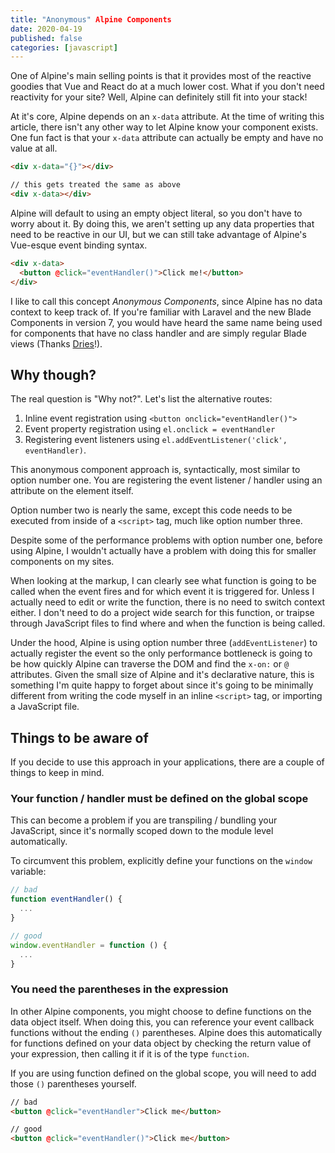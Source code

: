 ```yaml
---
title: "Anonymous" Alpine Components
date: 2020-04-19
published: false
categories: [javascript]
---
```


One of Alpine's main selling points is that it provides most of the reactive goodies that Vue and React do at a much lower cost. What if you don't need reactivity for your site? Well, Alpine can definitely still fit into your stack!

At it's core, Alpine depends on an `x-data` attribute. At the time of writing this article, there isn't any other way to let Alpine know your component exists. One fun fact is that your `x-data` attribute can actually be empty and have no value at all.

```html
<div x-data="{}"></div>

// this gets treated the same as above
<div x-data></div>
```

Alpine will default to using an empty object literal, so you don't have to worry about it. By doing this, we aren't setting up any data properties that need to be reactive in our UI, but we can still take advantage of Alpine's Vue-esque event binding syntax.

```html
<div x-data>
  <button @click="eventHandler()">Click me!</button>
</div>
```

I like to call this concept _Anonymous Components_, since Alpine has no data context to keep track of. If you're familiar with Laravel and the new Blade Components in version 7, you would have heard the same name being used for components that have no class handler and are simply regular Blade views (Thanks [Dries](https://twitter.com/driesvints)!).

## Why though?

The real question is "Why not?". Let's list the alternative routes:

1. Inline event registration using `<button onclick="eventHandler()">`
2. Event property registration using `el.onclick = eventHandler`
2. Registering event listeners using `el.addEventListener('click', eventHandler)`.

This anonymous component approach is, syntactically, most similar to option number one. You are registering the event listener / handler using an attribute on the element itself. 

Option number two is nearly the same, except this code needs to be executed from inside of a `<script>` tag, much like option number three.

Despite some of the performance problems with option number one, before using Alpine, I wouldn't actually have a problem with doing this for smaller components on my sites.

When looking at the markup, I can clearly see what function is going to be called when the event fires and for which event it is triggered for. Unless I actually need to edit or write the function, there is no need to switch context either. I don't need to do a project wide search for this function, or traipse through JavaScript files to find where and when the function is being called.

Under the hood, Alpine is using option number three (`addEventListener`) to actually register the event so the only performance bottleneck is going to be how quickly Alpine can traverse the DOM and find the `x-on:` or `@` attributes. Given the small size of Alpine and it's declarative nature, this is something I'm quite happy to forget about since it's going to be minimally different from writing the code myself in an inline `<script>` tag, or importing a JavaScript file.

## Things to be aware of

If you decide to use this approach in your applications, there are a couple of things to keep in mind.

### Your function / handler must be defined on the global scope

This can become a problem if you are transpiling / bundling your JavaScript, since it's normally scoped down to the module level automatically. 

To circumvent this problem, explicitly define your functions on the `window` variable:

```javascript
// bad
function eventHandler() {
  ...
}

// good
window.eventHandler = function () {
  ...
}
```

### You need the parentheses in the expression

In other Alpine components, you might choose to define functions on the data object itself. When doing this, you can reference your event callback functions without the ending `()` parentheses. Alpine does this automatically for functions defined on your data object by checking the return value of your expression, then calling it if it is of the type `function`.

If you are using function defined on the global scope, you will need to add those `()` parentheses yourself.

```html
// bad
<button @click="eventHandler">Click me</button>

// good
<button @click="eventHandler()">Click me</button>
```












